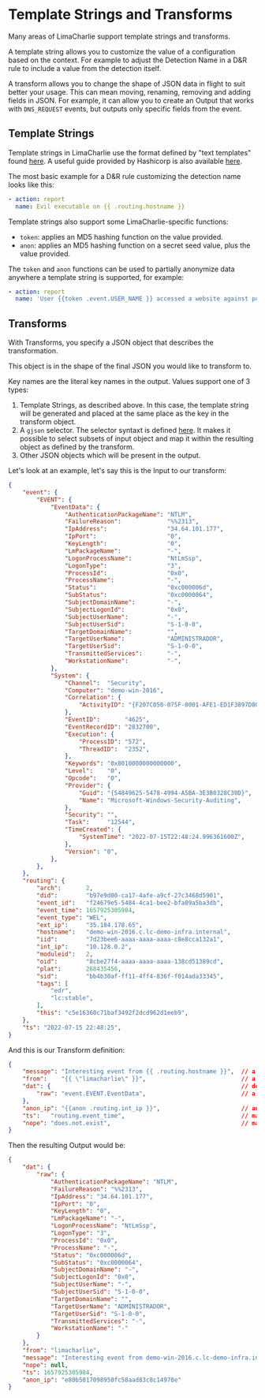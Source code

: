 # Template Strings and Transforms

Many areas of LimaCharlie support template strings and transforms.

A template string allows you to customize the value of a configuration based on the context. For example to adjust the Detection Name in a D&R rule to include a value from the detection itself.

A transform allows you to change the shape of JSON data in flight to suit better your usage. This can mean moving, renaming, removing and adding fields in JSON. For example, it can allow you to create an Output that works with `DNS_REQUEST` events, but outputs only specific fields from the event.

## Template Strings

Template strings in LimaCharlie use the format defined by "text templates" found [here](https://pkg.go.dev/text/template). A useful guide provided by Hashicorp is also available [here](https://learn.hashicorp.com/tutorials/nomad/go-template-syntax).

The most basic example for a D&R rule customizing the detection name looks like this:
```yaml
- action: report
  name: Evil executable on {{ .routing.hostname }}
```

Template strings also support some LimaCharlie-specific functions:
* `token`: applies an MD5 hashing function on the value provided.
* `anon`: applies an MD5 hashing function on a secret seed value, plus the value provided.

The `token` and `anon` functions can be used to partially anonymize data anywhere a template string is supported, for example:
```yaml
- action: report
  name: 'User {{token .event.USER_NAME }} accessed a website against policy.'
```

## Transforms

With Transforms, you specify a JSON object that describes the transformation.

This object is in the shape of the final JSON you would like to transform to.

Key names are the literal key names in the output. Values support one of 3 types:

1. Template Strings, as described above. In this case, the template string will be generated and placed at the same place as the key in the transform object.
1. A `gjson` selector. The selector syntaxt is defined [here](https://github.com/tidwall/gjson/blob/master/SYNTAX.md). It makes it possible to select subsets of input object and map it within the resulting object as defined by the transform.
1. Other JSON objects which will be present in the output.

Let's look at an example, let's say this is the Input to our transform:

```json
{
    "event": {
        "EVENT": {
            "EventData": {
                "AuthenticationPackageName": "NTLM",
                "FailureReason":             "%%2313",
                "IpAddress":                 "34.64.101.177",
                "IpPort":                    "0",
                "KeyLength":                 "0",
                "LmPackageName":             "-",
                "LogonProcessName":          "NtLmSsp",
                "LogonType":                 "3",
                "ProcessId":                 "0x0",
                "ProcessName":               "-",
                "Status":                    "0xc000006d",
                "SubStatus":                 "0xc0000064",
                "SubjectDomainName":         "-",
                "SubjectLogonId":            "0x0",
                "SubjectUserName":           "-",
                "SubjectUserSid":            "S-1-0-0",
                "TargetDomainName":          "",
                "TargetUserName":            "ADMINISTRADOR",
                "TargetUserSid":             "S-1-0-0",
                "TransmittedServices":       "-",
                "WorkstationName":           "-",
            },
            "System": {
                "Channel":  "Security",
                "Computer": "demo-win-2016",
                "Correlation": {
                    "ActivityID": "{F207C050-075F-0001-AFE1-ED1F3897D801}",
                },
                "EventID":       "4625",
                "EventRecordID": "2832700",
                "Execution": {
                    "ProcessID": "572",
                    "ThreadID":  "2352",
                },
                "Keywords": "0x8010000000000000",
                "Level":    "0",
                "Opcode":   "0",
                "Provider": {
                    "Guid": "{54849625-5478-4994-A5BA-3E3B0328C30D}",
                    "Name": "Microsoft-Windows-Security-Auditing",
                },
                "Security": "",
                "Task":     "12544",
                "TimeCreated": {
                    "SystemTime": "2022-07-15T22:48:24.996361600Z",
                },
                "Version": "0",
            },
        },
    },
    "routing": {
        "arch":       2,
        "did":        "b97e9d00-ca17-4afe-a9cf-27c3468d5901",
        "event_id":   "f24679e5-5484-4ca1-bee2-bfa09a5ba3db",
        "event_time": 1657925305984,
        "event_type": "WEL",
        "ext_ip":     "35.184.178.65",
        "hostname":   "demo-win-2016.c.lc-demo-infra.internal",
        "iid":        "7d23bee6-aaaa-aaaa-aaaa-c8e8cca132a1",
        "int_ip":     "10.128.0.2",
        "moduleid":   2,
        "oid":        "8cbe27f4-aaaa-aaaa-aaaa-138cd51389cd",
        "plat":       268435456,
        "sid":        "bb4b30af-ff11-4ff4-836f-f014ada33345",
        "tags": [
            "edr",
            "lc:stable",
        ],
        "this": "c5e16360c71baf3492f2dcd962d1eeb9",
    },
    "ts": "2022-07-15 22:48:25",
}
```

And this is our Transform definition:

```json
{
    "message": "Interesting event from {{ .routing.hostname }}",  // a format string
    "from":    "{{ \"limacharlie\" }}",                           // a format string with only a literal value
    "dat": {                                                      // define a sub-object in the output
        "raw": "event.EVENT.EventData",                           // a "raw" key where we map a specific object from the input
    },
    "anon_ip": "{{anon .routing.int_ip }}",                       // an anonymized version of the internal IP
    "ts":   "routing.event_time",                                 // map a specific simple value
    "nope": "does.not.exist",                                     // map a value that is not present
}
```

Then the resulting Output would be:

```json
{
    "dat": {
        "raw": {
            "AuthenticationPackageName": "NTLM",
            "FailureReason": "%%2313",
            "IpAddress": "34.64.101.177",
            "IpPort": "0",
            "KeyLength": "0",
            "LmPackageName": "-",
            "LogonProcessName": "NtLmSsp",
            "LogonType": "3",
            "ProcessId": "0x0",
            "ProcessName": "-",
            "Status": "0xc000006d",
            "SubStatus": "0xc0000064",
            "SubjectDomainName": "-",
            "SubjectLogonId": "0x0",
            "SubjectUserName": "-",
            "SubjectUserSid": "S-1-0-0",
            "TargetDomainName": "",
            "TargetUserName": "ADMINISTRADOR",
            "TargetUserSid": "S-1-0-0",
            "TransmittedServices": "-",
            "WorkstationName": "-"
        }
    },
    "from": "limacharlie",
    "message": "Interesting event from demo-win-2016.c.lc-demo-infra.internal",
    "nope": null,
    "ts": 1657925305984,
    "anon_ip": "e80b5017098950fc58aad83c8c14978e"
}
```
